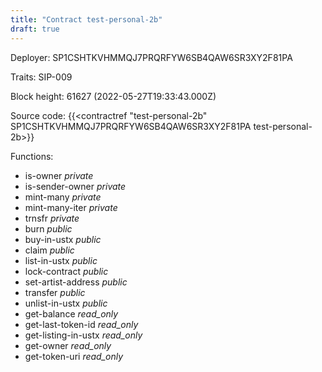 ```yaml
---
title: "Contract test-personal-2b"
draft: true
---
```

Deployer: SP1CSHTKVHMMQJ7PRQRFYW6SB4QAW6SR3XY2F81PA

Traits:
SIP-009 



Block height: 61627 (2022-05-27T19:33:43.000Z)

Source code: {{<contractref "test-personal-2b" SP1CSHTKVHMMQJ7PRQRFYW6SB4QAW6SR3XY2F81PA test-personal-2b>}}

Functions:

* is-owner _private_
* is-sender-owner _private_
* mint-many _private_
* mint-many-iter _private_
* trnsfr _private_
* burn _public_
* buy-in-ustx _public_
* claim _public_
* list-in-ustx _public_
* lock-contract _public_
* set-artist-address _public_
* transfer _public_
* unlist-in-ustx _public_
* get-balance _read_only_
* get-last-token-id _read_only_
* get-listing-in-ustx _read_only_
* get-owner _read_only_
* get-token-uri _read_only_
